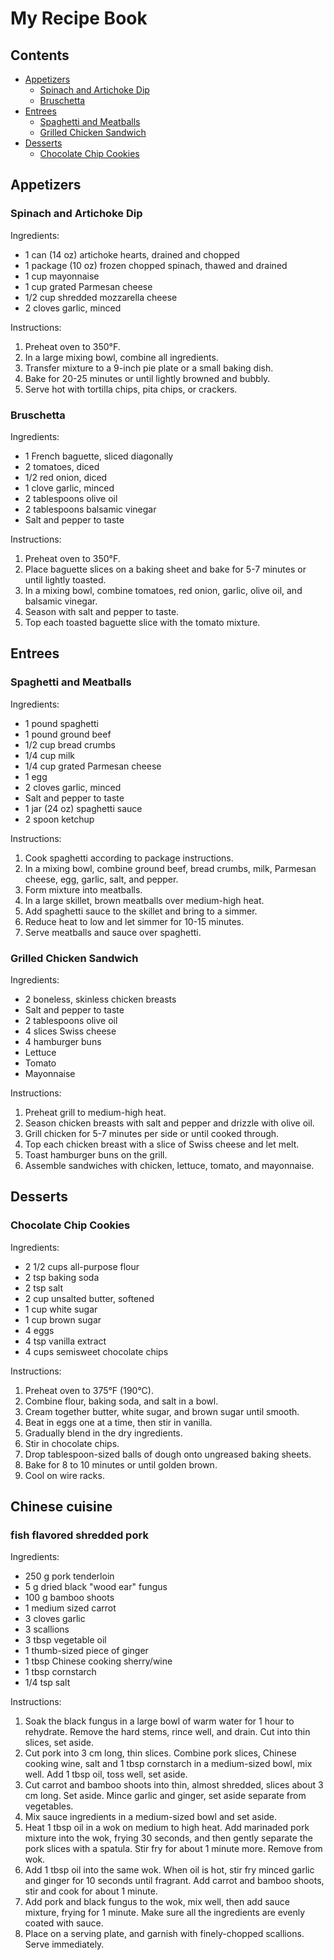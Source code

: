 # My Recipe Book

## Contents
- [Appetizers](#appetizers)
    - [Spinach and Artichoke Dip](#spinach-and-artichoke-dip)
    - [Bruschetta](#bruschetta)
- [Entrees](#entrees)
    - [Spaghetti and Meatballs](#spaghetti-and-meatballs)
    - [Grilled Chicken Sandwich](#grilled-chicken-sandwich)
- [Desserts](#desserts)
    - [Chocolate Chip Cookies](#chocolate-chip-cookies)

## Appetizers
### Spinach and Artichoke Dip

Ingredients:
- 1 can (14 oz) artichoke hearts, drained and chopped
- 1 package (10 oz) frozen chopped spinach, thawed and drained
- 1 cup mayonnaise
- 1 cup grated Parmesan cheese
- 1/2 cup shredded mozzarella cheese
- 2 cloves garlic, minced

Instructions:
1. Preheat oven to 350°F.
2. In a large mixing bowl, combine all ingredients.
3. Transfer mixture to a 9-inch pie plate or a small baking dish.
4. Bake for 20-25 minutes or until lightly browned and bubbly.
5. Serve hot with tortilla chips, pita chips, or crackers.

### Bruschetta

Ingredients:
- 1 French baguette, sliced diagonally
- 2 tomatoes, diced
- 1/2 red onion, diced
- 1 clove garlic, minced
- 2 tablespoons olive oil
- 2 tablespoons balsamic vinegar
- Salt and pepper to taste

Instructions:
1. Preheat oven to 350°F.
2. Place baguette slices on a baking sheet and bake for 5-7 minutes or until lightly toasted.
3. In a mixing bowl, combine tomatoes, red onion, garlic, olive oil, and balsamic vinegar.
4. Season with salt and pepper to taste.
5. Top each toasted baguette slice with the tomato mixture.

## Entrees
### Spaghetti and Meatballs

Ingredients:
- 1 pound spaghetti
- 1 pound ground beef
- 1/2 cup bread crumbs
- 1/4 cup milk
- 1/4 cup grated Parmesan cheese
- 1 egg
- 2 cloves garlic, minced
- Salt and pepper to taste
- 1 jar (24 oz) spaghetti sauce
- 2 spoon ketchup

Instructions:
1. Cook spaghetti according to package instructions.
2. In a mixing bowl, combine ground beef, bread crumbs, milk, Parmesan cheese, egg, garlic, salt, and pepper.
3. Form mixture into meatballs.
4. In a large skillet, brown meatballs over medium-high heat.
5. Add spaghetti sauce to the skillet and bring to a simmer.
6. Reduce heat to low and let simmer for 10-15 minutes.
7. Serve meatballs and sauce over spaghetti.

### Grilled Chicken Sandwich

Ingredients:
- 2 boneless, skinless chicken breasts
- Salt and pepper to taste
- 2 tablespoons olive oil
- 4 slices Swiss cheese
- 4 hamburger buns
- Lettuce
- Tomato
- Mayonnaise

Instructions:
1. Preheat grill to medium-high heat.
2. Season chicken breasts with salt and pepper and drizzle with olive oil.
3. Grill chicken for 5-7 minutes per side or until cooked through.
4. Top each chicken breast with a slice of Swiss cheese and let melt.
5. Toast hamburger buns on the grill.
6. Assemble sandwiches with chicken, lettuce, tomato, and mayonnaise.

## Desserts
### Chocolate Chip Cookies

Ingredients:
- 2 1/2 cups all-purpose flour
- 2 tsp baking soda
- 2 tsp salt
- 2 cup unsalted butter, softened
- 1 cup white sugar
- 1 cup brown sugar
- 4 eggs
- 4 tsp vanilla extract
- 4 cups semisweet chocolate chips

Instructions:
1. Preheat oven to 375°F (190°C).
2. Combine flour, baking soda, and salt in a bowl.
3. Cream together butter, white sugar, and brown sugar until smooth.
4. Beat in eggs one at a time, then stir in vanilla.
5. Gradually blend in the dry ingredients.
6. Stir in chocolate chips.
7. Drop tablespoon-sized balls of dough onto ungreased baking sheets.
8. Bake for 8 to 10 minutes or until golden brown.
9. Cool on wire racks.

## Chinese cuisine
### fish flavored shredded pork

Ingredients:
- 250 g pork tenderloin
- 5 g dried black "wood ear" fungus
- 100 g bamboo shoots
- 1 medium sized carrot
- 3 cloves garlic
- 3 scallions
- 3 tbsp vegetable oil
- 1 thumb-sized piece of ginger
- 1 tbsp Chinese cooking sherry/wine
- 1 tbsp cornstarch
- 1/4 tsp salt

Instructions:
1. Soak the black fungus in a large bowl of warm water for 1 hour to rehydrate. Remove the hard stems, rince well, and drain. Cut into thin slices, set aside.
2. Cut pork into 3 cm long, thin slices. Combine pork slices, Chinese cooking wine, salt and 1 tbsp cornstarch in a medium-sized bowl, mix well. Add 1 tbsp oil, toss well, set aside.
3. Cut carrot and bamboo shoots into thin, almost shredded, slices about 3 cm long. Set aside. Mince garlic and ginger, set aside separate from vegetables.
4. Mix sauce ingredients in a medium-sized bowl and set aside.
5. Heat 1 tbsp oil in a wok on medium to high heat. Add marinaded pork mixture into the wok, frying 30 seconds, and then gently separate the pork slices with a spatula. Stir fry for about 1 minute more. Remove from wok.
6. Add 1 tbsp oil into the same wok. When oil is hot, stir fry minced garlic and ginger for 10 seconds until fragrant. Add carrot and bamboo shoots, stir and cook for about 1 minute.
7. Add pork and black fungus to the wok, mix well, then add sauce mixture, frying for 1 minute. Make sure all the ingredients are evenly coated with sauce.
8. Place on a serving plate, and garnish with finely-chopped scallions. Serve immediately.